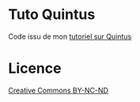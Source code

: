 # Tuto Quintus

Code issu de mon [tutoriel sur Quintus](http://zestedesavoir.com/tutoriels/off/234/creer-un-jeu-html5-avec-quintus/) 


# Licence

[Creative Commons BY-NC-ND](https://creativecommons.org/licenses/by-nc-nd/2.0/fr/)